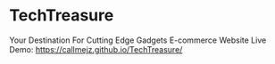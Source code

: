 # TechTreasure
Your Destination For Cutting Edge Gadgets
E-commerce Website 
Live Demo:  https://callmejz.github.io/TechTreasure/
